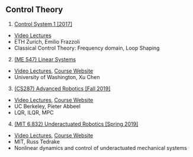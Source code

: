 ## Control Theory
1. [Control System 1 [2017]](./Control_system_1.md)
  - [Video Lectures](https://www.youtube.com/playlist?list=PLzn6LN6WhlN1OqX0ratNByEat1CtI0U7r)
  - ETH Zurich, Emilio Frazzoli
  - Classical Control Theory: Frequency domain, Loop Shaping

2. [(ME 547) Linear Systems]()
  - [Video Lectures](https://www.youtube.com/playlist?list=PLujcneWPG6EB0KrqW_dEVZVmsFtxYEzek), [Course Website](https://faculty.washington.edu/chx/teaching/me547/)
  - University of Washington, Xu Chen

3. [(CS287) Advanced Robotics [Fall 2019]](./Advanced_Robotics.md)
  - [Video Lectures](https://www.youtube.com/playlist?list=PLwRJQ4m4UJjNBPJdt8WamRAt4XKc639wF), [Course Website](https://people.eecs.berkeley.edu/~pabbeel/cs287-fa19/)
  - UC Berkeley, Pieter Abbeel
  - LQR, ILQR, MPC

4. [(MIT 6.832) Underactuated Robotics [Spring 2019]]()
  - [Video Lectures](https://www.youtube.com/playlist?list=PLkx8KyIQkMfVG-tWyV3CcQbon0Mh5zYaj), [Course Website](http://underactuated.csail.mit.edu/Spring2019/)
  - MIT, Russ Tedrake
  - Nonlinear dynamics and control of underactuated mechanical systems
